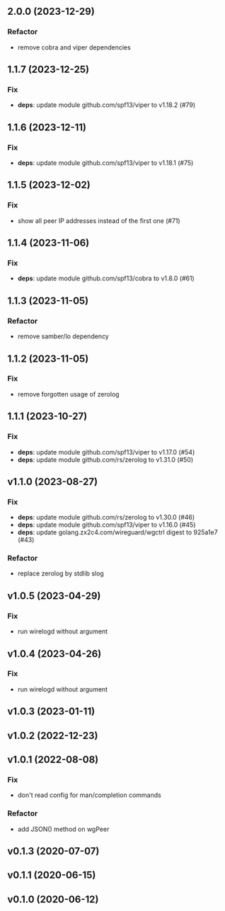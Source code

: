 ## 2.0.0 (2023-12-29)

### Refactor

- remove cobra and viper dependencies

## 1.1.7 (2023-12-25)

### Fix

- **deps**: update module github.com/spf13/viper to v1.18.2 (#79)

## 1.1.6 (2023-12-11)

### Fix

- **deps**: update module github.com/spf13/viper to v1.18.1 (#75)

## 1.1.5 (2023-12-02)

### Fix

- show all peer IP addresses instead of the first one (#71)

## 1.1.4 (2023-11-06)

### Fix

- **deps**: update module github.com/spf13/cobra to v1.8.0 (#61)

## 1.1.3 (2023-11-05)

### Refactor

- remove samber/lo dependency

## 1.1.2 (2023-11-05)

### Fix

- remove forgotten usage of zerolog

## 1.1.1 (2023-10-27)

### Fix

- **deps**: update module github.com/spf13/viper to v1.17.0 (#54)
- **deps**: update module github.com/rs/zerolog to v1.31.0 (#50)

## v1.1.0 (2023-08-27)

### Fix

- **deps**: update module github.com/rs/zerolog to v1.30.0 (#46)
- **deps**: update module github.com/spf13/viper to v1.16.0 (#45)
- **deps**: update golang.zx2c4.com/wireguard/wgctrl digest to 925a1e7 (#43)

### Refactor

- replace zerolog by stdlib slog

## v1.0.5 (2023-04-29)

### Fix

- run wirelogd without argument

## v1.0.4 (2023-04-26)

### Fix

- run wirelogd without argument

## v1.0.3 (2023-01-11)

## v1.0.2 (2022-12-23)

## v1.0.1 (2022-08-08)

### Fix

- don't read config for man/completion commands

### Refactor

- add JSON() method on wgPeer

## v0.1.3 (2020-07-07)

## v0.1.1 (2020-06-15)

## v0.1.0 (2020-06-12)
